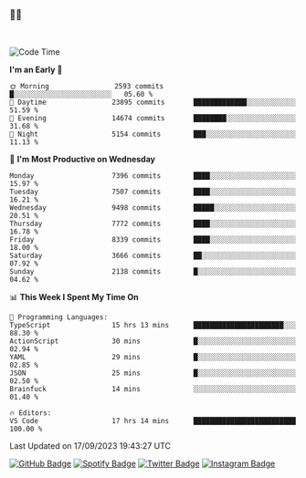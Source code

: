 ### 🤙🍺

<!-- <a href="https://github-readme-stats.vercel.app/api?username=hzak2xx&count_private=true&show_icons=true&theme=dracula">
  <img align="center" src="https://github-readme-stats.vercel.app/api?username=hzak2xx&count_private=true&show_icons=true&theme=dracula" />
</a>
</br> -->
</br>

<!--START_SECTION:waka-->
![Code Time](http://img.shields.io/badge/Code%20Time-2%2C778%20hrs%2056%20mins-blue)

**I'm an Early 🐤** 

```text
🌞 Morning                2593 commits        █░░░░░░░░░░░░░░░░░░░░░░░░   05.60 % 
🌆 Daytime                23895 commits       █████████████░░░░░░░░░░░░   51.59 % 
🌃 Evening                14674 commits       ████████░░░░░░░░░░░░░░░░░   31.68 % 
🌙 Night                  5154 commits        ███░░░░░░░░░░░░░░░░░░░░░░   11.13 % 
```
📅 **I'm Most Productive on Wednesday** 

```text
Monday                   7396 commits        ████░░░░░░░░░░░░░░░░░░░░░   15.97 % 
Tuesday                  7507 commits        ████░░░░░░░░░░░░░░░░░░░░░   16.21 % 
Wednesday                9498 commits        █████░░░░░░░░░░░░░░░░░░░░   20.51 % 
Thursday                 7772 commits        ████░░░░░░░░░░░░░░░░░░░░░   16.78 % 
Friday                   8339 commits        ████░░░░░░░░░░░░░░░░░░░░░   18.00 % 
Saturday                 3666 commits        ██░░░░░░░░░░░░░░░░░░░░░░░   07.92 % 
Sunday                   2138 commits        █░░░░░░░░░░░░░░░░░░░░░░░░   04.62 % 
```


📊 **This Week I Spent My Time On** 

```text
💬 Programming Languages: 
TypeScript               15 hrs 13 mins      ██████████████████████░░░   88.30 % 
ActionScript             30 mins             █░░░░░░░░░░░░░░░░░░░░░░░░   02.94 % 
YAML                     29 mins             █░░░░░░░░░░░░░░░░░░░░░░░░   02.85 % 
JSON                     25 mins             █░░░░░░░░░░░░░░░░░░░░░░░░   02.50 % 
Brainfuck                14 mins             ░░░░░░░░░░░░░░░░░░░░░░░░░   01.40 % 

🔥 Editors: 
VS Code                  17 hrs 14 mins      █████████████████████████   100.00 % 
```


 Last Updated on 17/09/2023 19:43:27 UTC
<!--END_SECTION:waka-->

[![GitHub Badge](https://img.shields.io/badge/GitHub-100000?style=for-the-badge&logo=github&logoColor=white)](https://github.com/hzak2xx)
[![Spotify Badge](https://img.shields.io/badge/Spotify-1ED760?&style=for-the-badge&logo=spotify&logoColor=white)](https://open.spotify.com/user/uf90s6sbbh75a1mt44clkhkvf)
[![Twitter Badge](https://img.shields.io/badge/Twitter-1DA1F2?style=for-the-badge&logo=twitter&logoColor=white)](https://twitter.com/hzak2xx)
[![Instagram Badge](https://img.shields.io/badge/Instagram-E4405F?style=for-the-badge&logo=instagram&logoColor=white)](https://www.instagram.com/hzak2xx/)
